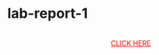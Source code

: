 # lab-report-1
</br>
<div style="text-align: center;">
  <a style="color: red;" href="https://sajjadul-islam-somon.github.io/lab-report-1/">CLICK HERE</a>
</div>
